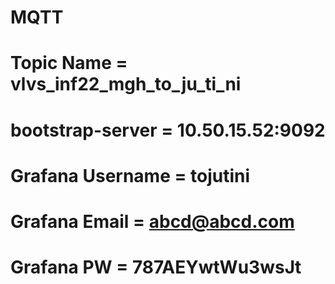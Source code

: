 # MQTT

# Topic Name = vlvs_inf22_mgh_to_ju_ti_ni

# bootstrap-server = 10.50.15.52:9092

# Grafana Username = tojutini

# Grafana Email = abcd@abcd.com

# Grafana PW = 787AEYwtWu3wsJt